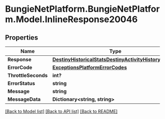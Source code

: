 # BungieNetPlatform.BungieNetPlatform.Model.InlineResponse20046
## Properties

Name | Type | Description | Notes
------------ | ------------- | ------------- | -------------
**Response** | [**DestinyHistoricalStatsDestinyActivityHistoryResults**](DestinyHistoricalStatsDestinyActivityHistoryResults.md) |  | [optional] 
**ErrorCode** | [**ExceptionsPlatformErrorCodes**](ExceptionsPlatformErrorCodes.md) |  | [optional] 
**ThrottleSeconds** | **int?** |  | [optional] 
**ErrorStatus** | **string** |  | [optional] 
**Message** | **string** |  | [optional] 
**MessageData** | **Dictionary&lt;string, string&gt;** |  | [optional] 

[[Back to Model list]](../README.md#documentation-for-models) [[Back to API list]](../README.md#documentation-for-api-endpoints) [[Back to README]](../README.md)

